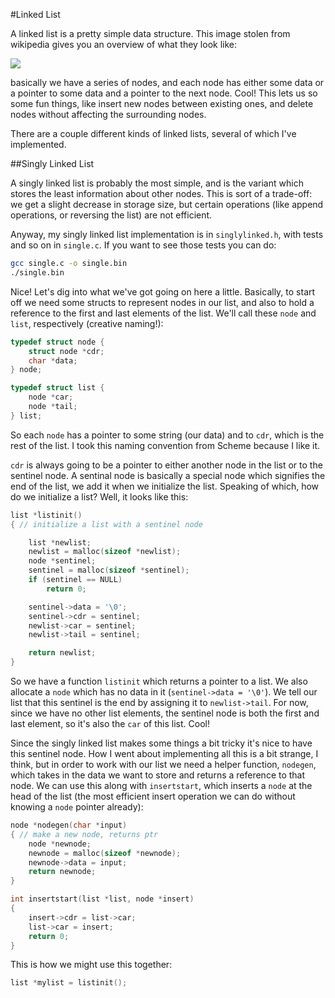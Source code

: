 #Linked List

A linked list is a pretty simple data structure. This image stolen from
wikipedia gives you an overview of what they look like:

![](http://upload.wikimedia.org/wikipedia/commons/thumb/6/6d/Singly-linked-list.svg/816px-Singly-linked-list.svg.png)


basically we have a series of nodes, and each node has either some data or
a pointer to some data and a pointer to the next node. Cool! This lets us so
some fun things, like insert new nodes between existing ones, and delete nodes
without affecting the surrounding nodes.

There are a couple different kinds of linked lists, several of which I've
implemented.

##Singly Linked List

A singly linked list is probably the most simple, and is the variant which
stores the least information about other nodes. This is sort of a trade-off: we
get a slight decrease in storage size, but certain operations (like append
operations, or reversing the list) are not efficient.

Anyway, my singly linked list implementation is in `singlylinked.h`, with tests
and so on in `single.c`. If you want to see those tests you can do:

```bash
gcc single.c -o single.bin
./single.bin
```

Nice! Let's dig into what we've got going on here a little. Basically, to
start off we need some structs to represent nodes in our list, and also to
hold a reference to the first and last elements of the list. We'll call
these `node` and `list`, respectively (creative naming!):

```C
typedef struct node {
    struct node *cdr;
    char *data;
} node;

typedef struct list {
    node *car;
    node *tail;
} list;
```

So each `node` has a pointer to some string (our data) and to `cdr`, which
is the rest of the list. I took this naming convention from Scheme because
I like it.

`cdr` is always going to be a pointer to either another node in the list
or to the sentinel node. A sentinal node is basically a special node which
signifies the end of the list, we add it when we initialize the list.
Speaking of which, how do we initialize a list? Well, it looks like this:

```C
list *listinit() 
{ // initialize a list with a sentinel node

    list *newlist;
    newlist = malloc(sizeof *newlist);
    node *sentinel;
    sentinel = malloc(sizeof *sentinel);
    if (sentinel == NULL)
        return 0; 

    sentinel->data = '\0';
    sentinel->cdr = sentinel;
    newlist->car = sentinel;
    newlist->tail = sentinel;

    return newlist;
}
```

So we have a function `listinit` which returns a pointer to a list. We
also allocate a `node` which has no data in it (`sentinel->data = '\0'`).
We tell our list that this sentinel is the end by assigning it to
`newlist->tail`. For now, since we have no other list elements, the
sentinel node is both the first and last element, so it's also the `car`
of this list. Cool!

Since the singly linked list makes some things a bit tricky it's nice to
have this sentinel node. How I went about implementing all this is a bit
strange, I think, but in order to work with our list we need a helper
function, `nodegen`, which takes in the data we want to store and returns
a reference to that node. We can use this along with `insertstart`, which
inserts a `node` at the head of the list (the most efficient insert operation
we can do without knowing a `node` pointer already):

```C
node *nodegen(char *input)
{ // make a new node, returns ptr
    node *newnode;
    newnode = malloc(sizeof *newnode);
    newnode->data = input;
    return newnode;
}

int insertstart(list *list, node *insert)
{
    insert->cdr = list->car;
    list->car = insert;
    return 0;
}
```

This is how we might use this together:

```C
list *mylist = listinit();




       


